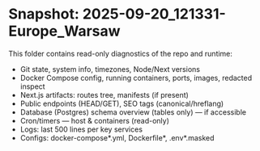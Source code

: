 # Snapshot: 2025-09-20_121331-Europe_Warsaw

This folder contains read-only diagnostics of the repo and runtime:
- Git state, system info, timezones, Node/Next versions
- Docker Compose config, running containers, ports, images, redacted inspect
- Next.js artifacts: routes tree, manifests (if present)
- Public endpoints (HEAD/GET), SEO tags (canonical/hreflang)
- Database (Postgres) schema overview (tables only) — if accessible
- Cron/timers — host & containers (read-only)
- Logs: last 500 lines per key services
- Configs: docker-compose*.yml, Dockerfile*, .env*.masked
